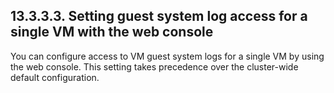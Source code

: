 ## 13.3.3.3. Setting guest system log access for a single VM with the web console

You can configure access to VM guest system logs for a single VM by using the web console. This setting takes precedence over the cluster-wide default configuration.

